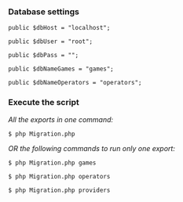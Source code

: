### Database settings
`public $dbHost = "localhost";`

`public $dbUser = "root";`

`public $dbPass = "";`

`public $dbNameGames = "games";`

`public $dbNameOperators = "operators";`

### Execute the script

_All the exports in one command:_

`$ php Migration.php`

_OR the following commands to run only one export:_

`$ php Migration.php games`

`$ php Migration.php operators`

`$ php Migration.php providers`
